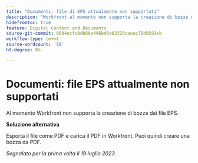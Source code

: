 ```yaml
---
title: "Documenti: file di EPS attualmente non supportati"
description: "Workfront al momento non supporta la creazione di bozze dai file EPS."
hidefromtoc: true
feature: Digital Content and Documents
source-git-commit: 0094ecfc0db68c446bd6e63323caeac75d9593eb
workflow-type: tm+mt
source-wordcount: '58'
ht-degree: 8%

---
```



# Documenti: file EPS attualmente non supportati

<!--WF, WFP-->

Al momento Workfront non supporta la creazione di bozze dai file EPS.

**Soluzione alternativa**

Esporta il file come PDF e carica il PDF in Workfront. Puoi quindi creare una bozza da PDF.

_Segnalato per la prima volta il 19 luglio 2023._
